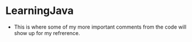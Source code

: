 # LearningJava

- This is where some of my more important comments from the code will show up for my refrerence. 
